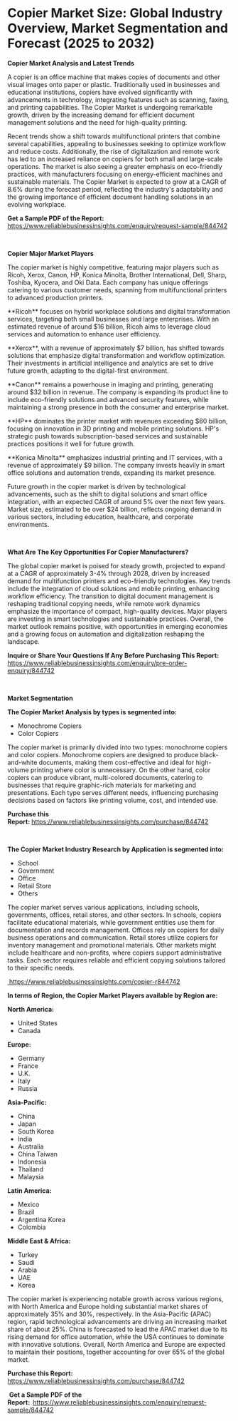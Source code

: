 <p><h1>Copier Market Size: Global Industry Overview, Market Segmentation and Forecast (2025 to 2032)</h1></p><p><strong>Copier Market Analysis and Latest Trends</strong></p>
<p><p>A copier is an office machine that makes copies of documents and other visual images onto paper or plastic. Traditionally used in businesses and educational institutions, copiers have evolved significantly with advancements in technology, integrating features such as scanning, faxing, and printing capabilities. The Copier Market is undergoing remarkable growth, driven by the increasing demand for efficient document management solutions and the need for high-quality printing. </p><p>Recent trends show a shift towards multifunctional printers that combine several capabilities, appealing to businesses seeking to optimize workflow and reduce costs. Additionally, the rise of digitalization and remote work has led to an increased reliance on copiers for both small and large-scale operations. The market is also seeing a greater emphasis on eco-friendly practices, with manufacturers focusing on energy-efficient machines and sustainable materials. The Copier Market is expected to grow at a CAGR of 8.6% during the forecast period, reflecting the industry's adaptability and the growing importance of efficient document handling solutions in an evolving workplace.</p></p>
<p><strong>Get a Sample PDF of the Report:&nbsp;</strong> <a href="https://www.reliablebusinessinsights.com/enquiry/request-sample/844742?utm_campaign=2809&utm_medium=2&utm_source=Github&utm_content=ia&utm_term=16042025&utm_id=copier">https://www.reliablebusinessinsights.com/enquiry/request-sample/844742</a></p>
<p>&nbsp;</p>
<p><strong>Copier Major Market Players</strong></p>
<p><p>The copier market is highly competitive, featuring major players such as Ricoh, Xerox, Canon, HP, Konica Minolta, Brother International, Dell, Sharp, Toshiba, Kyocera, and Oki Data. Each company has unique offerings catering to various customer needs, spanning from multifunctional printers to advanced production printers.</p><p>**Ricoh** focuses on hybrid workplace solutions and digital transformation services, targeting both small businesses and large enterprises. With an estimated revenue of around $16 billion, Ricoh aims to leverage cloud services and automation to enhance user efficiency.</p><p>**Xerox**, with a revenue of approximately $7 billion, has shifted towards solutions that emphasize digital transformation and workflow optimization. Their investments in artificial intelligence and analytics are set to drive future growth, adapting to the digital-first environment.</p><p>**Canon** remains a powerhouse in imaging and printing, generating around $32 billion in revenue. The company is expanding its product line to include eco-friendly solutions and advanced security features, while maintaining a strong presence in both the consumer and enterprise market.</p><p>**HP** dominates the printer market with revenues exceeding $60 billion, focusing on innovation in 3D printing and mobile printing solutions. HP's strategic push towards subscription-based services and sustainable practices positions it well for future growth.</p><p>**Konica Minolta** emphasizes industrial printing and IT services, with a revenue of approximately $9 billion. The company invests heavily in smart office solutions and automation trends, expanding its market presence.</p><p>Future growth in the copier market is driven by technological advancements, such as the shift to digital solutions and smart office integration, with an expected CAGR of around 5% over the next few years. Market size, estimated to be over $24 billion, reflects ongoing demand in various sectors, including education, healthcare, and corporate environments.</p></p>
<p>&nbsp;</p>
<p><strong>What Are The Key Opportunities For Copier Manufacturers?</strong></p>
<p><p>The global copier market is poised for steady growth, projected to expand at a CAGR of approximately 3-4% through 2028, driven by increased demand for multifunction printers and eco-friendly technologies. Key trends include the integration of cloud solutions and mobile printing, enhancing workflow efficiency. The transition to digital document management is reshaping traditional copying needs, while remote work dynamics emphasize the importance of compact, high-quality devices. Major players are investing in smart technologies and sustainable practices. Overall, the market outlook remains positive, with opportunities in emerging economies and a growing focus on automation and digitalization reshaping the landscape.</p></p>
<p><strong>Inquire or Share Your Questions If Any Before Purchasing This Report:</strong> <a href="https://www.reliablebusinessinsights.com/enquiry/pre-order-enquiry/844742?utm_campaign=2809&utm_medium=2&utm_source=Github&utm_content=ia&utm_term=16042025&utm_id=copier">https://www.reliablebusinessinsights.com/enquiry/pre-order-enquiry/844742</a></p>
<p>&nbsp;</p>
<p><strong>Market Segmentation</strong></p>
<p><strong>The Copier Market Analysis by types is segmented into:</strong></p>
<p><ul><li>Monochrome Copiers</li><li>Color Copiers</li></ul></p>
<p><p>The copier market is primarily divided into two types: monochrome copiers and color copiers. Monochrome copiers are designed to produce black-and-white documents, making them cost-effective and ideal for high-volume printing where color is unnecessary. On the other hand, color copiers can produce vibrant, multi-colored documents, catering to businesses that require graphic-rich materials for marketing and presentations. Each type serves different needs, influencing purchasing decisions based on factors like printing volume, cost, and intended use.</p></p>
<p><strong>Purchase this Report:&nbsp;</strong><a href="https://www.reliablebusinessinsights.com/purchase/844742?utm_campaign=2809&utm_medium=2&utm_source=Github&utm_content=ia&utm_term=16042025&utm_id=copier">https://www.reliablebusinessinsights.com/purchase/844742</a></p>
<p>&nbsp;</p>
<p><strong>The Copier Market Industry Research by Application is segmented into:</strong></p>
<p><ul><li>School</li><li>Government</li><li>Office</li><li>Retail Store</li><li>Others</li></ul></p>
<p><p>The copier market serves various applications, including schools, governments, offices, retail stores, and other sectors. In schools, copiers facilitate educational materials, while government entities use them for documentation and records management. Offices rely on copiers for daily business operations and communication. Retail stores utilize copiers for inventory management and promotional materials. Other markets might include healthcare and non-profits, where copiers support administrative tasks. Each sector requires reliable and efficient copying solutions tailored to their specific needs.</p></p>
<p><a href="https://www.reliablebusinessinsights.com/copier-r844742?utm_campaign=2809&utm_medium=2&utm_source=Github&utm_content=ia&utm_term=16042025&utm_id=copier">&nbsp;https://www.reliablebusinessinsights.com/copier-r844742</a></p>
<p><strong>In terms of Region, the Copier Market Players available by Region are:</strong></p>
<p>
    <p> <strong> North America: </strong>
        <ul>
            <li>United States</li>
            <li>Canada</li>
        </ul>
        </p> 
    <p> <strong> Europe: </strong>
        <ul>
            <li>Germany</li>
            <li>France</li>
            <li>U.K.</li>
            <li>Italy</li>
            <li>Russia</li>
        </ul>
        </p> 
    <p> <strong> Asia-Pacific: </strong>
        <ul>
            <li>China</li>
            <li>Japan</li>
            <li>South Korea</li>
            <li>India</li>
            <li>Australia</li>
            <li>China Taiwan</li>
            <li>Indonesia</li>
            <li>Thailand</li>
            <li>Malaysia</li>
        </ul>
        </p> 
    <p> <strong> Latin America: </strong>
        <ul>
            <li>Mexico</li>
            <li>Brazil</li>
            <li>Argentina Korea</li>
            <li>Colombia</li>
        </ul>
        </p> 
    <p> <strong> Middle East & Africa: </strong>
        <ul>
            <li>Turkey</li>
            <li>Saudi</li>
            <li>Arabia</li>
            <li>UAE</li>
            <li>Korea</li>
        </ul>
    </p>
    </p>
<p><p>The copier market is experiencing notable growth across various regions, with North America and Europe holding substantial market shares of approximately 35% and 30%, respectively. In the Asia-Pacific (APAC) region, rapid technological advancements are driving an increasing market share of about 25%. China is forecasted to lead the APAC market due to its rising demand for office automation, while the USA continues to dominate with innovative solutions. Overall, North America and Europe are expected to maintain their positions, together accounting for over 65% of the global market.</p></p>
<p><strong>Purchase this Report: </strong><a href="https://www.reliablebusinessinsights.com/purchase/844742?utm_campaign=2809&utm_medium=2&utm_source=Github&utm_content=ia&utm_term=16042025&utm_id=copier">https://www.reliablebusinessinsights.com/purchase/844742</a></p>
<p>&nbsp;<strong>Get a Sample PDF of the Report:&nbsp;&nbsp;</strong><a href="https://www.reliablebusinessinsights.com/enquiry/request-sample/844742?utm_campaign=2809&utm_medium=2&utm_source=Github&utm_content=ia&utm_term=16042025&utm_id=copier">https://www.reliablebusinessinsights.com/enquiry/request-sample/844742</a></p>
<p><strong></strong></p>
<p><p></p><p></p><p></p></p>